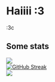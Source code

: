 # Haiiii :3
:3c


## Some stats 
![](https://github-readme-stats.vercel.app/api?username=claymorwan&show_icons=true&theme=catppuccin_mocha) <br/>
[![GitHub Streak](https://github-readme-streak-stats.herokuapp.com?user=claymorwan&theme=catppuccin-mocha&date_format=M%20j%5B%2C%20Y%5D)](https://git.io/streak-stats) <br/>
![](https://github-readme-stats.vercel.app/api/top-langs/?username=claymorwan&layout=donut&theme=catppuccin_mocha)
